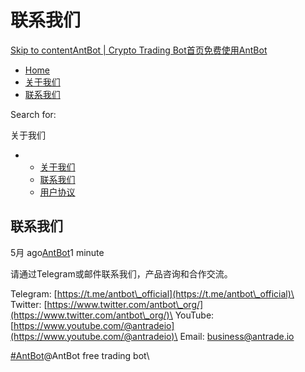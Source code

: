 # 联系我们

[Skip to content](https://www.antrade.io/guide/docs/cn/cn-1dog23ugf4un6/#content)[AntBot | Crypto Trading Bot](https://www.antrade.io/guide/docs/cn/)[首页](https://www.antrade.io/guide/docs/cn/)[免费使用AntBot](https://antrade.io/)

* [Home](https://www.antrade.io/guide/docs/cn)
* [关于我们](https://www.antrade.io/guide/docs/cn/about-us/)
* [联系我们](https://www.antrade.io/guide/docs/cn/cn-1dog23ugf4un6/)

Search for:

关于我们

*
  * [关于我们](https://www.antrade.io/guide/docs/cn/about\_us/)
  * [联系我们](https://www.antrade.io/guide/docs/cn/cn-1dog23ugf4un6/)
  * [用户协议](https://www.antrade.io/guide/docs/cn/privacy\_agreement/)

## 联系我们

5月 ago[AntBot](https://www.antrade.io/guide/docs/cn/author/antbot/)1 minute

请通过Telegram或邮件联系我们，产品咨询和合作交流。

Telegram: [https://t.me/antbot\_official](https://t.me/antbot\_official)\
Twitter: [https://www.twitter.com/antbot\_org/](https://www.twitter.com/antbot\_org/)\
YouTube: [https://www.youtube.com/@antradeio](https://www.youtube.com/@antradeio)\
Email: [business@antrade.io](mailto:business@antrade.io)

[#AntBot](https://www.antrade.io/guide/docs/cn/tag/antbot/)@AntBot free trading bot\
